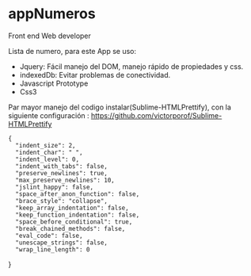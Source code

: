 # appNumeros
Front end Web developer

Lista de numero, para este App se uso:

  - Jquery: Fácil manejo del DOM, manejo rápido de propiedades y css.
  - indexedDb: Evitar problemas de conectividad.
  - Javascript Prototype
  - Css3 
  
  Par mayor manejo del codigo instalar(Sublime-HTMLPrettify), con la siguiente configuración :
    https://github.com/victorporof/Sublime-HTMLPrettify

    {
      "indent_size": 2,
      "indent_char": " ",
      "indent_level": 0,
      "indent_with_tabs": false,
      "preserve_newlines": true,
      "max_preserve_newlines": 10,
      "jslint_happy": false,
      "space_after_anon_function": false,
      "brace_style": "collapse",
      "keep_array_indentation": false,
      "keep_function_indentation": false,
      "space_before_conditional": true,
      "break_chained_methods": false,
      "eval_code": false,
      "unescape_strings": false,
      "wrap_line_length": 0
  }
